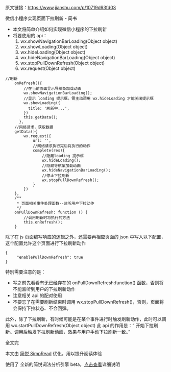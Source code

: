原文链接：https://www.jianshu.com/p/10719d63fd03

微信小程序实现页面下拉刷新 - 简书

- 本文将简单介绍如何实现微信小程序的下拉刷新
- 将要使用的 api：
  1. wx.showNavigationBarLoading(Object object)
  2. wx.showLoading(Object object)
  3. wx.hideLoading(Object object)
  4. wx.hideNavigationBarLoading(Object object)
  5. wx.stopPullDownRefresh(Object object)
  6. wx.request(Object object)





```
//刷新
    onRefresh(){
        //在当前页面显示导航条加载动画
        wx.showNavigationBarLoading(); 
        //显示 loading 提示框。需主动调用 wx.hideLoading 才能关闭提示框
        wx.showLoading({
          title: '刷新中...',
        })
        this.getData();
      },
    //网络请求，获取数据
    getData(){
        wx.request({
            url: '',
            //网络请求执行完后将执行的动作
            complete(res){
                //隐藏loading 提示框
                wx.hideLoading();
                //隐藏导航条加载动画
                wx.hideNavigationBarLoading();
                //停止下拉刷新
                wx.stopPullDownRefresh();
            }
        })   
    },
    /**
     * 页面相关事件处理函数--监听用户下拉动作
     */
    onPullDownRefresh: function () {
        //调用刷新时将执行的方法
        this.onRefresh();
    }
```



除了在 js 页面编写响应的逻辑之外，还需要再相应页面的 json 中写入以下配置，这个配置允许这个页面进行下拉刷新动作





```
{
     "enablePullDownRefresh": true
}
```



特别需要注意的是：



- 写之前先看看有无已经存在的 onPullDownRefresh:function() 函数，否则将不能监听到用户的下拉刷新动作
- 注意相关 api 的配对使用
- 不要忘了在需要刷新结束时调用 wx.stopPullDownRefresh()，否则，页面将会保持下拉状态、不会回弹。



此外，除了下拉刷新，有时候可能是在某个事件进行时触发刷新动作，此时可以调用 wx.startPullDownRefresh(Object object) 此 api 的作用是：“ 开始下拉刷新。调用后触发下拉刷新动画，效果与用户手动下拉刷新一致。”

全文完

本文由 [简悦 SimpRead](http://ksria.com/simpread) 优化，用以提升阅读体验

使用了 全新的简悦词法分析引擎 beta，[点击查看](http://ksria.com/simpread/docs/#/词法分析引擎)详细说明